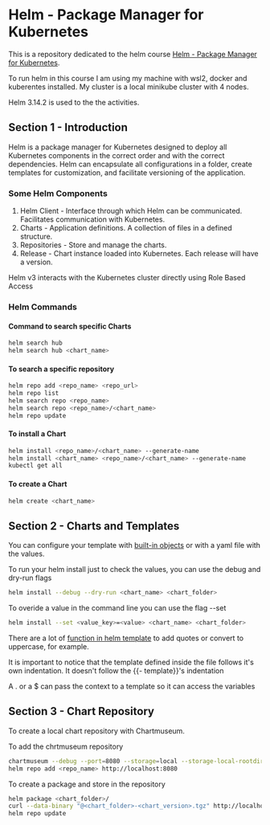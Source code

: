 # Helm - Package Manager for Kubernetes

This is a repository dedicated to the helm course [Helm - Package Manager for Kubernetes](https://www.udemy.com/course/helm-package-manager-for-kubernetes-complete-master-course/?couponCode=ST15MT31224).

To run helm in this course I am using my machine with wsl2, docker and kuberentes installed. My cluster is a local minikube cluster with 4 nodes.

Helm 3.14.2 is used to the the activities.

## Section 1 - Introduction

Helm is a package manager for Kubernetes designed to deploy all Kubernetes components in the correct order and with the correct dependencies. Helm can encapsulate all configurations in a folder, create templates for customization, and facilitate versioning of the application.

### Some Helm Components

1. Helm Client - Interface through which Helm can be communicated. Facilitates communication with Kubernetes.
2. Charts - Application definitions. A collection of files in a defined structure.
3. Repositories - Store and manage the charts.
4. Release - Chart instance loaded into Kubernetes. Each release will have a version.

Helm v3 interacts with the Kubernetes cluster directly using Role Based Access

### Helm Commands

#### Command to search specific Charts

``` bash
helm search hub
helm search hub <chart_name>
```

#### To search a specific repository

``` bash
helm repo add <repo_name> <repo_url>
helm repo list
helm search repo <repo_name>
helm search repo <repo_name>/<chart_name>
helm repo update
```

#### To install a Chart

``` bash
helm install <repo_name>/<chart_name> --generate-name
helm install <chart_name> <repo_name>/<chart_name> --generate-name
kubectl get all
```

#### To create a Chart

``` bash
helm create <chart_name>
```

## Section 2 - Charts and Templates

You can configure your template with [built-in objects](https://helm.sh/docs/chart_template_guide/builtin_objects/) or with a yaml file with the values.

To run your helm install just to check the values, you can use the debug and dry-run flags

``` bash
helm install --debug --dry-run <chart_name> <chart_folder>
```

To overide a value in the command line you can use the flag --set

``` bash
helm install --set <value_key>=<value> <chart_name> <chart_folder>
```

There are a lot of [function in helm template](https://helm.sh/docs/chart_template_guide/function_list/) to add quotes or convert to uppercase, for example.

It is important to notice that the template defined inside the file follows it's own indentation. It doesn't follow the {{- template}}'s indentation

A . or a $ can pass the context to a template so it can access the variables

## Section 3 - Chart Repository

To create a local chart repository with Chartmuseum.

To add the chrtmuseum repository

``` bash
chartmuseum --debug --port=8080 --storage=local --storage-local-rootdir="./chartstorage"
helm repo add <repo_name> http://localhost:8080
```

To create a package and store in the repository

``` bash
helm package <chart_folder>/
curl --data-binary "@<chart_folder>-<chart_version>.tgz" http://localhost:8080/api/charts
helm repo update
```
